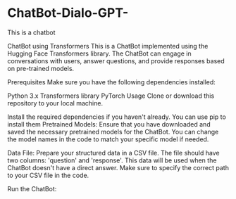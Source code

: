 # ChatBot-Dialo-GPT-
This is a chatbot



ChatBot using Transformers
This is a ChatBot implemented using the Hugging Face Transformers library. The ChatBot can engage in conversations with users, answer questions, and provide responses based on pre-trained models.

Prerequisites
Make sure you have the following dependencies installed:

Python 3.x
Transformers library
PyTorch
Usage
Clone or download this repository to your local machine.

Install the required dependencies if you haven't already. You can use pip to install them
Pretrained Models: Ensure that you have downloaded and saved the necessary pretrained models for the ChatBot. You can change the model names in the code to match your specific model if needed.

Data File: Prepare your structured data in a CSV file. The file should have two columns: 'question' and 'response'. This data will be used when the ChatBot doesn't have a direct answer. Make sure to specify the correct path to your CSV file in the code.

Run the ChatBot:
